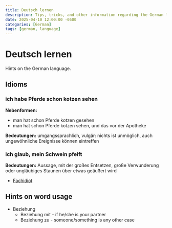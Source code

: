 ```yaml
---
title: Deutsch lernen
description: Tips, tricks, and other information regarding the German language
date: 2025-04-10 12:00:00 -0500
categories: [German]
tags: [german, language]
---
```


# Deutsch lernen

Hints on the German language.

## Idioms

### ich habe Pferde schon kotzen sehen
**Nebenformen:**
* man hat schon Pferde kotzen gesehen
* man hat schon Pferde kotzen sehen, und das vor der Apotheke

**Bedeutungen:**
umgangssprachlich, vulgär: nichts ist unmöglich, auch ungewöhnliche Ereignisse können eintreffen

### ich glaub, mein Schwein pfeift
**Bedeutungen:**
Aussage, mit der großes Entsetzen, große Verwunderung oder ungläubiges Staunen über etwas geäußert wird

* [Fachidiot](https://german.stackexchange.com/questions/54869/how-offensive-is-fachidiot)

## Hints on word usage
* Beziehung
  * Beziehung mit - if he/she is your partner
  * Beziehung zu - someone/something is any other case
